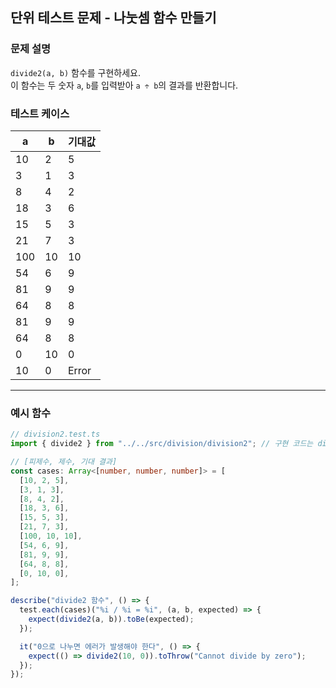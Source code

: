 ## 단위 테스트 문제 - 나눗셈 함수 만들기

### 문제 설명

`divide2(a, b)` 함수를 구현하세요.  
이 함수는 두 숫자 `a`, `b`를 입력받아 `a ÷ b`의 결과를 반환합니다.

### 테스트 케이스

| a   | b   | 기대값 |
| --- | --- | ------ |
| 10  | 2   | 5      |
| 3   | 1   | 3      |
| 8   | 4   | 2      |
| 18  | 3   | 6      |
| 15  | 5   | 3      |
| 21  | 7   | 3      |
| 100 | 10  | 10     |
| 54  | 6   | 9      |
| 81  | 9   | 9      |
| 64  | 8   | 8      |
| 81  | 9   | 9      |
| 64  | 8   | 8      |
| 0   | 10  | 0      |
| 10  | 0   | Error  |

---

### 예시 함수

```ts
// division2.test.ts
import { divide2 } from "../../src/division/division2"; // 구현 코드는 division2.ts 에 작성

// [피제수, 제수, 기대 결과]
const cases: Array<[number, number, number]> = [
  [10, 2, 5],
  [3, 1, 3],
  [8, 4, 2],
  [18, 3, 6],
  [15, 5, 3],
  [21, 7, 3],
  [100, 10, 10],
  [54, 6, 9],
  [81, 9, 9],
  [64, 8, 8],
  [0, 10, 0],
];

describe("divide2 함수", () => {
  test.each(cases)("%i / %i = %i", (a, b, expected) => {
    expect(divide2(a, b)).toBe(expected);
  });

  it("0으로 나누면 에러가 발생해야 한다", () => {
    expect(() => divide2(10, 0)).toThrow("Cannot divide by zero");
  });
});
```
